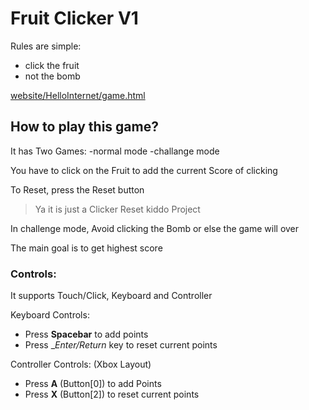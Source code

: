 # **Fruit Clicker V1**
Rules are simple:

- click the fruit
- not the bomb

[website/HelloInternet/game.html](https://ussjwkmwbh.github.io/HelloInternet/game.html)

## **How to play this game?**
It has Two Games:
-normal mode
-challange mode

You have to click on the Fruit to add the current Score of clicking

To Reset, press the Reset button

> Ya it is just a Clicker Reset kiddo Project

In challenge mode, Avoid clicking the Bomb or else the game will over

The main goal is to get highest score



### Controls:
It supports Touch/Click, Keyboard and Controller

Keyboard Controls:

- Press __Spacebar__ to add points
- Press __Enter/Return_ key to reset current points

Controller Controls: (Xbox Layout)
- Press __A__ (Button[0]) to add Points
- Press __X__ (Button[2]) to reset current points

